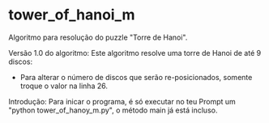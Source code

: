 # tower_of_hanoi_m
Algoritmo para resolução do puzzle "Torre de Hanoi".

Versão 1.0 do algoritmo: Este algoritmo resolve uma torre de Hanoi de até 9 discos:
- Para alterar o número de discos que serão re-posicionados, somente troque o valor na linha 26.

Introdução: Para inicar o programa, é só executar no teu Prompt um "python tower_of_hanoy_m.py", o método main já está incluso.